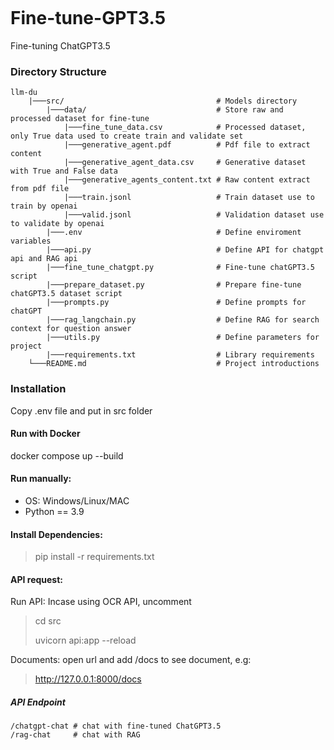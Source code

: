 ```

```

# Fine-tune-GPT3.5

Fine-tuning ChatGPT3.5

### Directory Structure

```commandline
llm-du
    |───src/                                  # Models directory
        |───data/                             # Store raw and processed dataset for fine-tune
            |───fine_tune_data.csv            # Processed dataset, only True data used to create train and validate set
            |───generative_agent.pdf          # Pdf file to extract content
            |───generative_agent_data.csv     # Generative dataset with True and False data
            |───generative_agents_content.txt # Raw content extract from pdf file
            |───train.jsonl                   # Train dataset use to train by openai
            |───valid.jsonl                   # Validation dataset use to validate by openai
        |───.env                              # Define enviroment variables
        |───api.py                            # Define API for chatgpt api and RAG api
        |───fine_tune_chatgpt.py              # Fine-tune chatGPT3.5 script
        |───prepare_dataset.py                # Prepare fine-tune chatGPT3.5 dataset script
        |───prompts.py                        # Define prompts for chatGPT
        |───rag_langchain.py                  # Define RAG for search context for question answer
        |───utils.py                          # Define parameters for project
        |───requirements.txt                  # Library requirements
    └───README.md                             # Project introductions
```

### Installation

Copy .env file and put in src folder

#### Run with Docker

docker compose up --build

#### Run manually:

- OS: Windows/Linux/MAC
- Python == 3.9

#### Install Dependencies:

> pip install -r requirements.txt

#### API request:

Run API:
Incase using OCR API, uncomment

> cd src
>
> uvicorn api:app --reload

Documents:
open url and add /docs to see document, e.g:

> http://127.0.0.1:8000/docs

##### API Endpoint

```
/chatgpt-chat # chat with fine-tuned ChatGPT3.5
/rag-chat     # chat with RAG
```
